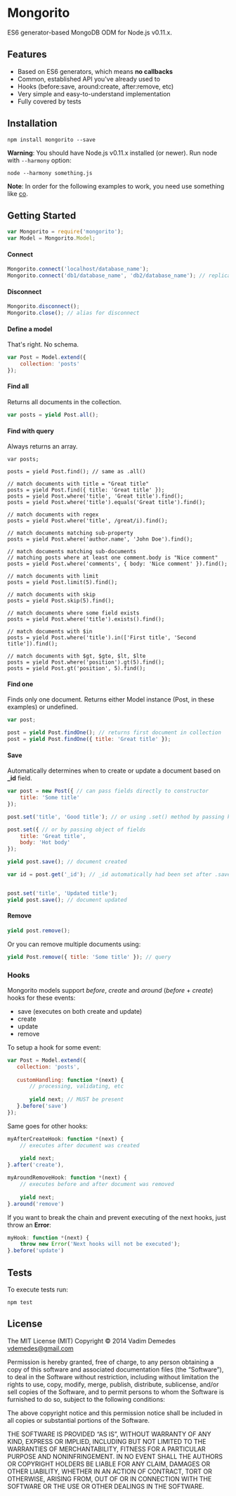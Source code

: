 # Mongorito

ES6 generator-based MongoDB ODM for Node.js v0.11.x.

## Features

- Based on ES6 generators, which means **no callbacks**
- Common, established API you've already used to
- Hooks (before:save, around:create, after:remove, etc)
- Very simple and easy-to-understand implementation
- Fully covered by tests

## Installation

```
npm install mongorito --save
```

**Warning**: You should have Node.js v0.11.x installed (or newer). Run node with `--harmony` option:

```
node --harmony something.js
```

**Note**: In order for the following examples to work, you need use something like [co](https://github.com/tj/co).

## Getting Started

```javascript
var Mongorito = require('mongorito');
var Model = Mongorito.Model;
```

#### Connect

```javascript
Mongorito.connect('localhost/database_name');
Mongorito.connect('db1/database_name', 'db2/database_name'); // replica set
```

#### Disconnect

```javascript
Mongorito.disconnect();
Mongorito.close(); // alias for disconnect
```

#### Define a model

That's right. No schema.

```javascript
var Post = Model.extend({
    collection: 'posts'
});
```

#### Find all

Returns all documents in the collection.

```javascript
var posts = yield Post.all();
```

#### Find with query

Always returns an array.

```
var posts;

posts = yield Post.find(); // same as .all()

// match documents with title = "Great title"
posts = yield Post.find({ title: 'Great title' });
posts = yield Post.where('title', 'Great title').find();
posts = yield Post.where('title').equals('Great title').find();

// match documents with regex
posts = yield Post.where('title', /great/i).find();

// match documents matching sub-property
posts = yield Post.where('author.name', 'John Doe').find();

// match documents matching sub-documents
// matching posts where at least one comment.body is "Nice comment"
posts = yield Post.where('comments', { body: 'Nice comment' }).find();

// match documents with limit
posts = yield Post.limit(5).find();

// match documents with skip
posts = yield Post.skip(5).find();

// match documents where some field exists
posts = yield Post.where('title').exists().find();

// match documents with $in
posts = yield Post.where('title').in(['First title', 'Second title']).find();

// match documents with $gt, $gte, $lt, $lte
posts = yield Post.where('position').gt(5).find();
posts = yield Post.gt('position', 5).find();
```

#### Find one

Finds only one document. Returns either Model instance (Post, in these examples) or undefined.

```javascript
var post;

post = yield Post.findOne(); // returns first document in collection
post = yield Post.findOne({ title: 'Great title' });
```

#### Save

Automatically determines when to create or update a document based on **_id** field.

```javascript
var post = new Post({ // can pass fields directly to constructor
    title: 'Some title'
});

post.set('title', 'Good title'); // or using .set() method by passing key and value

post.set({ // or by passing object of fields
    title: 'Great title',
    body: 'Hot body'
});

yield post.save(); // document created

var id = post.get('_id'); // _id automatically had been set after .save()


post.set('title', 'Updated title');
yield post.save(); // document updated
```

#### Remove

```javascript
yield post.remove();
```

Or you can remove multiple documents using:

```javascript
yield Post.remove({ title: 'Some title' }); // query
```

### Hooks

Mongorito models support *before*, *create* and *around* (*before* + *create*) hooks for these events:

- save (executes on both create and update)
- create
- update
- remove

To setup a hook for some event:

```javascript
var Post = Model.extend({
   collection: 'posts',
   
   customHandling: function *(next) {
       // processing, validating, etc
       
       yield next; // MUST be present
   }.before('save')
});
```

Same goes for other hooks:

```javascript
myAfterCreateHook: function *(next) {
    // executes after document was created
    
    yield next;
}.after('create'),

myAroundRemoveHook: function *(next) {
    // executes before and after document was removed
    
    yield next;
}.around('remove')
```

If you want to break the chain and prevent executing of the next hooks, just throw an **Error**:

```javascript
myHook: function *(next) {
    throw new Error('Next hooks will not be executed');
}.before('update')
```

## Tests

To execute tests run:

```
npm test
```

## License

The MIT License (MIT)
Copyright © 2014 Vadim Demedes <vdemedes@gmail.com>

Permission is hereby granted, free of charge, to any person obtaining a copy
of this software and associated documentation files (the “Software”), to deal
in the Software without restriction, including without limitation the rights
to use, copy, modify, merge, publish, distribute, sublicense, and/or sell
copies of the Software, and to permit persons to whom the Software is
furnished to do so, subject to the following conditions:

The above copyright notice and this permission notice shall be included in
all copies or substantial portions of the Software.

THE SOFTWARE IS PROVIDED “AS IS”, WITHOUT WARRANTY OF ANY KIND, EXPRESS OR
IMPLIED, INCLUDING BUT NOT LIMITED TO THE WARRANTIES OF MERCHANTABILITY,
FITNESS FOR A PARTICULAR PURPOSE AND NONINFRINGEMENT. IN NO EVENT SHALL THE
AUTHORS OR COPYRIGHT HOLDERS BE LIABLE FOR ANY CLAIM, DAMAGES OR OTHER
LIABILITY, WHETHER IN AN ACTION OF CONTRACT, TORT OR OTHERWISE, ARISING FROM,
OUT OF OR IN CONNECTION WITH THE SOFTWARE OR THE USE OR OTHER DEALINGS IN
THE SOFTWARE.